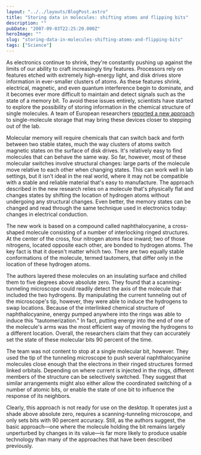 ```yaml
---
layout: "../../layouts/BlogPost.astro"
title: "Storing data in molecules: shifting atoms and flipping bits"
description: ""
pubDate: "2007-09-03T22:25:20.000Z"
heroImage: ""
slug: "storing-data-in-molecules-shifting-atoms-and-flipping-bits"
tags: ["Science"]
---
```


As electronics continue to shrink, they're constantly pushing up against the limits of our ability to craft increasingly tiny features. Processors rely on features etched with extremely high-energy light, and disk drives store information in ever-smaller clusters of atoms. As these features shrink, electrical, magnetic, and even quantum interference begin to dominate, and it becomes ever more difficult to maintain and detect signals such as the state of a memory bit. To avoid these issues entirely, scientists have started to explore the possibility of storing information in the chemical structure of single molecules. A team of European researchers <a href="http://www.sciencemag.org/cgi/content/abstract/317/5842/1203">reported a new approach</a> to single-molecule storage that may bring these devices closer to stepping out of the lab.

Molecular memory will require chemicals that can switch back and forth between two stable states, much the way clusters of atoms switch magnetic states on the surface of disk drives. It's relatively easy to find molecules that can behave the same way. So far, however, most of these molecular switches involve structural changes: large parts of the molecule move relative to each other when changing states. This can work well in lab settings, but it isn't ideal in the real world, where it may not be compatible with a stable and reliable material that's easy to manufacture. The approach described in the new research relies on a molecule that's physically flat and changes states by shifting the location of hydrogen atoms without undergoing any structural changes. Even better, the memory states can be changed and read through the same technique used in electronics today: changes in electrical conduction.

The new work is based on a compound called naphthalocyanine, a cross-shaped molecule consisting of a number of interlocking ringed structures. At the center of the cross, four nitrogen atoms face inward; two of those nitrogens, located opposite each other, are bonded to hydrogen atoms. The key fact is that it doesn't matter which two. There are two equally stable conformations of the molecule, termed tautomers, that differ only in the location of these hydrogen atoms.

The authors layered these molecules on an insulating surface and chilled them to five degrees above absolute zero. They found that a scanning-tunneling microscope could readily detect the axis of the molecule that included the two hydrogens. By manipulating the current tunneling out of the microscope's tip, however, they were able to induce the hydrogens to swap locations. Because of the interlinked chemical structure of naphthalocyanine, energy pumped anywhere into the rings was able to induce this "tautomerization." In fact, putting energy into the end of one of the molecule's arms was the most efficient way of moving the hydrogens to a different location. Overall, the researchers claim that they can accurately set the state of these molecular bits 90 percent of the time.

The team was not content to stop at a single molecular bit, however. They used the tip of the tunneling microscope to push several naphthalocyanine molecules close enough that the electrons in their ringed structures formed linked orbitals. Depending on where current is injected in the rings, different members of the structure can be selectively switched. They suggest that similar arrangements might also either allow the coordinated switching of a number of atomic bits, or enable the state of one bit to influence the response of its neighbors.

Clearly, this approach is not ready for use on the desktop. It operates just a shade above absolute zero, requires a scanning-tunneling microscope, and only sets bits with 90 percent accuracy. Still, as the authors suggest, the basic approach—one where the molecule holding the bit remains largely unperturbed by changes in its value—is far more likely to produce usable technology than many of the approaches that have been described previously.
